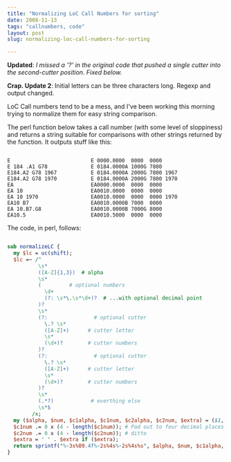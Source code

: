 ```yaml
---
title: "Normalizing LoC Call Numbers for sorting"
date: 2008-11-13
tags: "callnumbers, code"
layout: post
slug: normalizing-loc-call-numbers-for-sorting

---
```


**Updated**: <em>I missed a '?' in the original code that pushed a single cutter into the second-cutter position. Fixed below.</em>

<strong>Crap. Update 2</strong>: Initial letters can be three characters long. Regexp and output changed.

LoC Call numbers tend to be a mess, and I've been working this morning trying to normalize them for easy string comparison.

The perl function below takes a call number (with some level of sloppiness) and returns a string suitable for comparisons with other strings returned by the function. It outputs stuff like this:

~~~

E                          E 0000.0000  0000  0000
E 184 .A1 G78              E 0184.0000A 1000G 7800
E184.A2 G78 1967           E 0184.0000A 2000G 7800 1967
E184.A2 G78 1970           E 0184.0000A 2000G 7800 1970
EA                         EA0000.0000  0000  0000
EA 10                      EA0010.0000  0000  0000
EA 10 1970                 EA0010.0000  0000  0000 1970
EA10 B7                    EA0010.0000B 7000  0000
EA 10.B7.G8                EA0010.0000B 7000G 8000
EA10.5                     EA0010.5000  0000  0000

~~~~

The code, in perl, follows:

~~~perl

sub normalizeLC {
  my $lc = uc(shift);
  $lc =~ /^
          \s*
          ([A-Z]{1,3})  # alpha
          \s*
          (         # optional numbers
            \d+
            (?: \s*\.\s*\d+)?  # ...with optional decimal point
          )?
          \s*
          (?:               # optional cutter
            \.? \s*
            ([A-Z]+)      # cutter letter
            \s*
            (\d+)?        # cutter numbers
          )?
          (?:               # optional cutter
            \.? \s*
            ([A-Z]+)      # cutter letter
            \s*
            (\d+)?        # cutter numbers
          )?
          \s*
          (.*?)            # everthing else
          \s*$
        /x;
  my ($alpha, $num, $c1alpha, $c1num, $c2alpha, $c2num, $extra) = ($1, $2, $3, $4, $5, $6, $7);
  $c1num .= 0 x (4 - length($c1num)); # Pad out to four decimal places
  $c2num .= 0 x (4 - length($c2num)); # ditto
  $extra = ' ' . $extra if ($extra);
  return sprintf("%-3s%09.4f%-2s%4s%-2s%4s%s", $alpha, $num, $c1alpha, $c1num, $c2alpha, $c2num, $extra);
}
~~~
